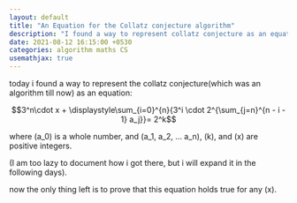 ```yaml
---
layout: default
title: "An Equation for the Collatz conjecture algorithm"
description: "I found a way to represent collatz conjecture as an equation"
date: 2021-08-12 16:15:00 +0530
categories: algorithm maths CS
usemathjax: true
---
```


today i found a way to represent the collatz conjecture(which was an algorithm till now) as an equation:

$$3^n\cdot x + \displaystyle\sum_{i=0}^{n}{3^i \cdot 2^{\sum_{j=n}^{n - i - 1} a_j}}= 2^k$$

where \(a_0\) is a whole number, and \(a_1, a_2, ... a_n\), \(k\), and \(x\) are positive integers.

(I am too lazy to document how i got there, but i will expand it in the following days).

now the only thing left is to prove that this equation holds true for any \(x\).
